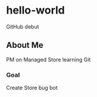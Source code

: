 # hello-world
GitHub debut
## About Me
PM on Managed Store learning Git
### Goal
Create Store bug bot
